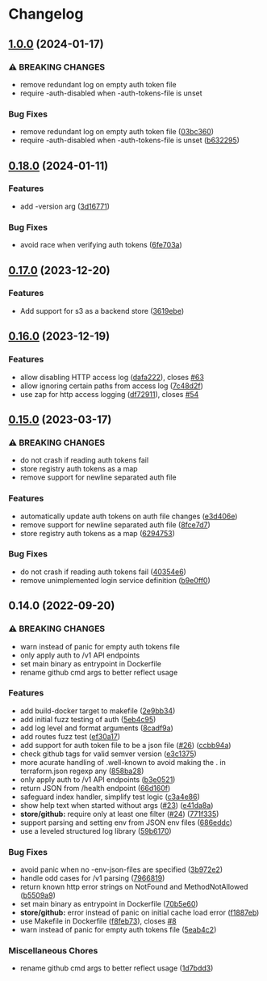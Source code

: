 <!--
SPDX-FileCopyrightText: 2023 NRK

SPDX-License-Identifier: GPL-3.0-only
-->

# Changelog

## [1.0.0](https://github.com/nrkno/terraform-registry/compare/v0.18.0...v1.0.0) (2024-01-17)


### ⚠ BREAKING CHANGES

* remove redundant log on empty auth token file
* require -auth-disabled when -auth-tokens-file is unset

### Bug Fixes

* remove redundant log on empty auth token file ([03bc360](https://github.com/nrkno/terraform-registry/commit/03bc3605f7dc3c8e7c8504ded0a234a93a1a5fdc))
* require -auth-disabled when -auth-tokens-file is unset ([b632295](https://github.com/nrkno/terraform-registry/commit/b6322953ec46d6018cfb17ff31f0feae35cad3f7))

## [0.18.0](https://github.com/nrkno/terraform-registry/compare/v0.17.0...v0.18.0) (2024-01-11)


### Features

* add -version arg ([3d16771](https://github.com/nrkno/terraform-registry/commit/3d1677151209ddb565dbe71bb3626e950065290a))


### Bug Fixes

* avoid race when verifying auth tokens ([6fe703a](https://github.com/nrkno/terraform-registry/commit/6fe703afcf62da0e4751d8f9fc1062084da6a3af))

## [0.17.0](https://github.com/nrkno/terraform-registry/compare/v0.16.0...v0.17.0) (2023-12-20)


### Features

* Add support for s3 as a backend store ([3619ebe](https://github.com/nrkno/terraform-registry/commit/3619ebe23f61442d6695002748bacd46aa89f1c1))

## [0.16.0](https://github.com/nrkno/terraform-registry/compare/v0.15.0...v0.16.0) (2023-12-19)


### Features

* allow disabling HTTP access log ([dafa222](https://github.com/nrkno/terraform-registry/commit/dafa222aa39964ae676a3e0f4a89b13d2833c2fe)), closes [#63](https://github.com/nrkno/terraform-registry/issues/63)
* allow ignoring certain paths from access log ([7c48d2f](https://github.com/nrkno/terraform-registry/commit/7c48d2f2f7587de41cbdbb6a43b992c2fbcd4c4b))
* use zap for http access logging ([df72911](https://github.com/nrkno/terraform-registry/commit/df7291144fd4972198ddb134afe1cdb8c5661598)), closes [#54](https://github.com/nrkno/terraform-registry/issues/54)

## [0.15.0](https://github.com/nrkno/terraform-registry/compare/v0.14.0...v0.15.0) (2023-03-17)


### ⚠ BREAKING CHANGES

* do not crash if reading auth tokens fail
* store registry auth tokens as a map
* remove support for newline separated auth file

### Features

* automatically update auth tokens on auth file changes ([e3d406e](https://github.com/nrkno/terraform-registry/commit/e3d406e632e2254001027afd5f57da240706ab91))
* remove support for newline separated auth file ([8fce7d7](https://github.com/nrkno/terraform-registry/commit/8fce7d7d659c5c812e983618f42285d4898d39c2))
* store registry auth tokens as a map ([6294753](https://github.com/nrkno/terraform-registry/commit/629475355c998e15a13b6bc722e3cd2ef166aa15))


### Bug Fixes

* do not crash if reading auth tokens fail ([40354e6](https://github.com/nrkno/terraform-registry/commit/40354e66bec988c4724d937a79dcdab348e76066))
* remove unimplemented login service definition ([b9e0ff0](https://github.com/nrkno/terraform-registry/commit/b9e0ff06207d39f76ff0bfe021d4c5de92fe9e9e))

## 0.14.0 (2022-09-20)


### ⚠ BREAKING CHANGES

* warn instead of panic for empty auth tokens file
* only apply auth to /v1 API endpoints
* set main binary as entrypoint in Dockerfile
* rename github cmd args to better reflect usage

### Features

* add build-docker target to makefile ([2e9bb34](https://github.com/nrkno/terraform-registry/commit/2e9bb34cf47899508f0d4fceff28c0698af1181e))
* add initial fuzz testing of auth ([5eb4c95](https://github.com/nrkno/terraform-registry/commit/5eb4c956486cf1b23c99c5d37ddff67852cff365))
* add log level and format arguments ([8cadf9a](https://github.com/nrkno/terraform-registry/commit/8cadf9afc931571eb3407792376d3d15d8ed3571))
* add routes fuzz test ([ef30a17](https://github.com/nrkno/terraform-registry/commit/ef30a179b5a9a19d8a4775f82c71df15c99c35ae))
* add support for auth token file to be a json file ([#26](https://github.com/nrkno/terraform-registry/issues/26)) ([ccbb94a](https://github.com/nrkno/terraform-registry/commit/ccbb94a04ef4500249fc90ae468437bb4af6d3cd))
* check github tags for valid semver version ([e3c1375](https://github.com/nrkno/terraform-registry/commit/e3c1375002aa33f6ee75306b995fb26e8b6773cf))
* more acurate handling of .well-known to avoid making the . in terraform.json regexp any ([858ba28](https://github.com/nrkno/terraform-registry/commit/858ba282edae7dcb8047665946c4a8a0dddc2b69))
* only apply auth to /v1 API endpoints ([b3e0521](https://github.com/nrkno/terraform-registry/commit/b3e0521c33dc0ea7844670b24e1f26f0718554fa))
* return JSON from /health endpoint ([66d160f](https://github.com/nrkno/terraform-registry/commit/66d160f4dd6d9e6b2c3b3d96ec9554cfa8f089e5))
* safeguard index handler, simplify test logic ([c3a4e86](https://github.com/nrkno/terraform-registry/commit/c3a4e865ba55523ac0152279a00882803ba76f12))
* show help text when started without args ([#23](https://github.com/nrkno/terraform-registry/issues/23)) ([e41da8a](https://github.com/nrkno/terraform-registry/commit/e41da8a940e0f926fbc75900809b6a40382c1485))
* **store/github:** require only at least one filter ([#24](https://github.com/nrkno/terraform-registry/issues/24)) ([771f335](https://github.com/nrkno/terraform-registry/commit/771f335a20041043d26ba937b623dcfb7a7dbfbf))
* support parsing and setting env from JSON env files ([686eddc](https://github.com/nrkno/terraform-registry/commit/686eddc426a73c100ed826baa32992224e3a992f))
* use a leveled structured log library ([59b6170](https://github.com/nrkno/terraform-registry/commit/59b61709cfba20b43f21c42a056b92b2234f1cc2))


### Bug Fixes

* avoid panic when no -env-json-files are specified ([3b972e2](https://github.com/nrkno/terraform-registry/commit/3b972e217578188f4684d1ff27b7a3a3b53f478f))
* handle odd cases for /v1 parsing ([7966819](https://github.com/nrkno/terraform-registry/commit/7966819c04ee157a33fa1fd775ea34e5eceb9c03))
* return known http error strings on NotFound and MethodNotAllowed ([b5509a9](https://github.com/nrkno/terraform-registry/commit/b5509a9dd1b59717020835ed258871632967b583))
* set main binary as entrypoint in Dockerfile ([70b5e60](https://github.com/nrkno/terraform-registry/commit/70b5e6011d91c827df5714bbc8b1ad5fc0d57c29))
* **store/github:** error instead of panic on initial cache load error ([f1887eb](https://github.com/nrkno/terraform-registry/commit/f1887eb0312baeb9dd825d8c8efc28f2004fe14d))
* use Makefile in Dockerfile ([f8feb73](https://github.com/nrkno/terraform-registry/commit/f8feb732da67f30a38fe48a336e0b31e92624789)), closes [#8](https://github.com/nrkno/terraform-registry/issues/8)
* warn instead of panic for empty auth tokens file ([5eab4c2](https://github.com/nrkno/terraform-registry/commit/5eab4c2edcbfbc5c58a2f3b26208dfff55418268))


### Miscellaneous Chores

* rename github cmd args to better reflect usage ([1d7bdd3](https://github.com/nrkno/terraform-registry/commit/1d7bdd3563e4a800d944f0dddf8c76822b745041))
